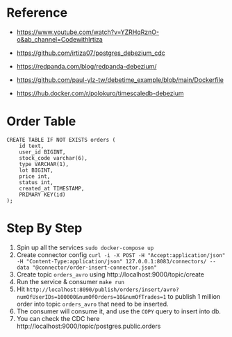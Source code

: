# Reference
- https://www.youtube.com/watch?v=YZRHqRznO-o&ab_channel=CodewithIrtiza
- https://github.com/irtiza07/postgres_debezium_cdc
- https://redpanda.com/blog/redpanda-debezium/

- https://github.com/paul-ylz-tw/debetime_example/blob/main/Dockerfile
- https://hub.docker.com/r/polokuro/timescaledb-debezium


# Order Table
```
CREATE TABLE IF NOT EXISTS orders (
    id text,
    user_id BIGINT,
    stock_code varchar(6),
    type VARCHAR(1),
    lot BIGINT,
    price int,
    status int,
    created_at TIMESTAMP,
    PRIMARY KEY(id)
);
```

# Step By Step
1. Spin up all the services `sudo docker-compose up`
2. Create connector config `curl -i -X POST -H "Accept:application/json" -H "Content-Type:application/json" 127.0.0.1:8083/connectors/ --data "@connector/order-insert-connector.json"`
3. Create topic `orders_avro` using http://localhost:9000/topic/create
4. Run the service & consumer `make run`
5. Hit `http://localhost:8090/publish/orders/insert/avro?numOfUserIDs=100000&numOfOrders=10&numOfTrades=1` to publish 1 million order into topic `orders_avro` that need to be inserted.
6. The consumer will consume it, and use the `COPY` query to insert into db.
7. You can check the CDC here http://localhost:9000/topic/postgres.public.orders
